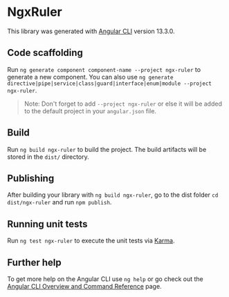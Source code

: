 # NgxRuler

This library was generated with [Angular CLI](https://github.com/angular/angular-cli) version 13.3.0.

## Code scaffolding

Run `ng generate component component-name --project ngx-ruler` to generate a new component. You can also use `ng generate directive|pipe|service|class|guard|interface|enum|module --project ngx-ruler`.
> Note: Don't forget to add `--project ngx-ruler` or else it will be added to the default project in your `angular.json` file. 

## Build

Run `ng build ngx-ruler` to build the project. The build artifacts will be stored in the `dist/` directory.

## Publishing

After building your library with `ng build ngx-ruler`, go to the dist folder `cd dist/ngx-ruler` and run `npm publish`.

## Running unit tests

Run `ng test ngx-ruler` to execute the unit tests via [Karma](https://karma-runner.github.io).

## Further help

To get more help on the Angular CLI use `ng help` or go check out the [Angular CLI Overview and Command Reference](https://angular.io/cli) page.
